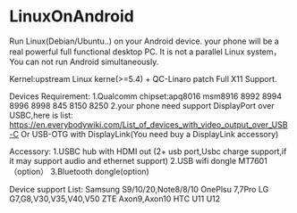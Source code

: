 # LinuxOnAndroid
Run Linux(Debian/Ubuntu..) on your Android device. your phone will be a real powerful full functional desktop PC.
It is not a parallel Linux system，You can not run Android simultaneously.

Kernel:upstream Linux kerne(>=5.4) + QC-Linaro patch
Full X11 Support.

Devices Requirement:
1.Qualcomm chipset:apq8016 msm8916 8992 8994 8996 8998 845 8150 8250
2.your phone need support DisplayPort over USBC,here is list:
https://en.everybodywiki.com/List_of_devices_with_video_output_over_USB-C
Or 
USB-OTG with DisplayLink(You need buy a DisplayLink accessory)

Accessory:
1.USBC hub with HDMI out (2+ usb port,Usbc charge support,if it may support audio and ethernet support)
2.USB wifi dongle MT7601（option）
3.Bluetooth dongle(option)


Device support List:
Samsung S9/10/20,Note8/8/10
OnePlsu 7,7Pro
LG  G7,G8,V30,V35,V40,V50
ZTE Axon9,Axon10
HTC U11 U12



